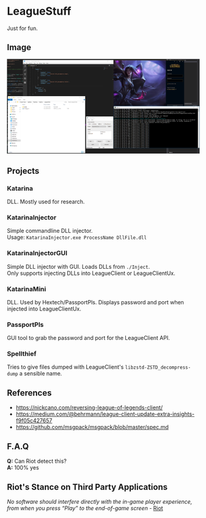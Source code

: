 # LeagueStuff

Just for fun.


## Image

![Katarina](https://raw.githubusercontent.com/Fusion86/LeagueStuff/master/Docs/Katarina.png)


## Projects

### Katarina

DLL. Mostly used for research.

### KatarinaInjector

Simple commandline DLL injector.  
Usage: `KatarinaInjector.exe ProcessName DllFile.dll`

### KatarinaInjectorGUI

Simple DLL injector with GUI. Loads DLLs from `./Inject`.  
Only supports injecting DLLs into LeagueClient or LeagueClientUx.

### KatarinaMini

DLL. Used by Hextech/PassportPls. Displays password and port when injected into LeagueClientUx.

### PassportPls

GUI tool to grab the password and port for the LeagueClient API.

### Spellthief

Tries to give files dumped with LeagueClient's `libzstd-ZSTD_decompress-dump` a sensible name.


## References

- https://nickcano.com/reversing-league-of-legends-client/
- https://medium.com/@behrmann/league-client-update-extra-insights-f9f05c427657
- https://github.com/msgpack/msgpack/blob/master/spec.md


## F.A.Q

**Q:** Can Riot detect this?  
**A:** 100% yes


## Riot's Stance on Third Party Applications

*No software should interfere directly with the in-game player experience, from when you press “Play” to the end-of-game screen* - [Riot](https://support.riotgames.com/hc/en-us/articles/225266848-Third-Party-Applications)
